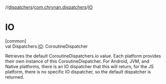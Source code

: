//[dispatchers](../../index.md)/[com.chrynan.dispatchers](index.md)/[IO](-i-o.md)

# IO

[common]\
val Dispatchers.[IO](-i-o.md): CoroutineDispatcher

Retrieves the default CoroutineDispatchers.io value. Each platform provides their own instance of this CoroutineDispatcher. For Android, JVM, and Native platforms, there is an IO dispatcher that this will return, for the JS platform, there is no specific IO dispatcher, so the default dispatcher is returned.
